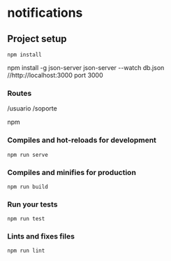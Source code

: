 # notifications

## Project setup

```
npm install
```

npm install -g json-server
json-server --watch db.json //http://localhost:3000 port 3000

### Routes

/usuario
/soporte

npm

### Compiles and hot-reloads for development

```
npm run serve
```

### Compiles and minifies for production

```
npm run build
```

### Run your tests

```
npm run test
```

### Lints and fixes files

```
npm run lint
```
